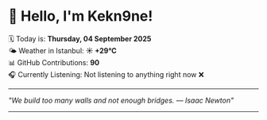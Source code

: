 # 👋 Hello, I'm Kekn9ne!

🗓️ Today is: **Thursday, 04 September 2025**  
🌤️ Weather in Istanbul: **☀️   +29°C**  
📊 GitHub Contributions: **90**  
🎧 Currently Listening: Not listening to anything right now ❌

---

_"We build too many walls and not enough bridges. — *Isaac Newton*"_

---
